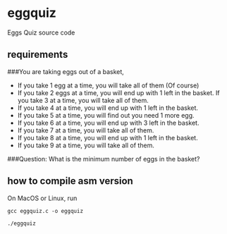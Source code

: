 # eggquiz
Eggs Quiz source code

## requirements

###You are taking eggs out of a basket,
* If you take 1 egg at a time, you will take all of them (Of course)
* If you take 2 eggs at a time, you will end up with 1 left in the basket. If you take 3 at a time, you will take all of them.
* If you take 4 at a time, you will end up with 1 left in the basket.
* If you take 5 at a time, you will find out you need 1 more egg.
* If you take 6 at a time, you will end up with 3 left in the basket.
* If you take 7 at a time, you will take all of them.
* If you take 8 at a time, you will end up with 1 left in the basket.
* If you take 9 at a time, you will take all of them.

###Question:
What is the minimum number of eggs in the basket?


## how to compile asm version
On MacOS or Linux, run 
```
gcc eggquiz.c -o eggquiz

./eggquiz


```
